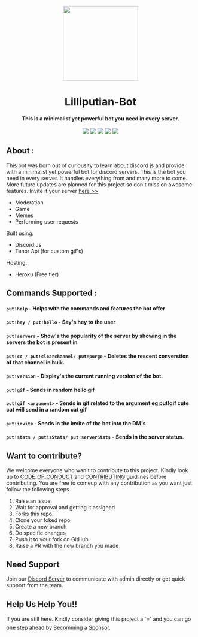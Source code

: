<p align="center">
<img src="https://imgur.com/uBv5Pq9.jpg" width=200px height=200px>
<h1 align="center"> Lilliputian-Bot </h1>
<p>
<p align="center">
  <b>This is a minimalist yet powerful bot you need in every server.</b> <br><br>
  <img src="https://img.shields.io/github/license/kaiwalyakoparkar/Lilliputian-Bot?style=for-the-badge">
  <img src="https://img.shields.io/github/forks/kaiwalyakoparkar/Lilliputian-Bot?style=for-the-badge">
  <img src="https://img.shields.io/github/issues/kaiwalyakoparkar/Lilliputian-Bot?style=for-the-badge">
  <img src="https://img.shields.io/github/stars/kaiwalyakoparkar/Lilliputian-Bot?style=for-the-badge ">
  <a href="https://discord.com/api/oauth2/authorize?client_id=861212506251984906&permissions=8&scope=bot"><img src="https://img.shields.io/badge/Invite-Discord%20Server-%23ff6b6b?style=for-the-badge"></a><br>
</p>

## About :

This bot was born out of curiousity to learn about discord js and provide with a minimalist yet powerful bot for discord servers. This is the bot you need in every server. It handles everything from
and many more to come. More future updates are planned for this project so don't miss on awesome features. Invite it your server [here >>](https://discord.com/api/oauth2/authorize?client_id=861212506251984906&permissions=8&scope=bot)

- Moderation
- Game
- Memes
- Performing user requests

Built using:

- Discord Js
- Tenor Api (for custom gif's)

Hosting:

- Heroku (Free tier)

## Commands Supported :

#### `put!help` - Helps with the commands and features the bot offer

#### `put!hey / put!hello` - Say's hey to the user

#### `put!servers` - Show's the popularity of the server by showing in the servers the bot is present in

#### `put!cc / put!clearchannel/ put!purge` - Deletes the rescent converstion of that channel in bulk.

#### `put!version` - Display's the current running version of the bot.

#### `put!gif` - Sends in random hello gif

#### `put!gif <argument>` - Sends in gif related to the argument eg put!gif cute cat will send in a random cat gif

#### `put!invite` - Sends in the invite of the bot into the DM's

#### `put!stats / put!sStats/ put!serverStats` - Sends in the server status.

## Want to contribute?

We welcome everyone who wan't to contribute to this project. Kindly look up to [CODE_OF_CONDUCT](CODE_OF_CONDUCT) and [CONTRIBUTING](CONTRIBUTING) guidlines before contributing. You are free to comeup with any contribution as you want just follow the following steps

1. Raise an issue
2. Wait for approval and getting it assigned
3. Forks this repo.
4. Clone your foked repo
5. Create a new branch
6. Do specific changes
7. Push it to your fork on GitHub
8. Raise a PR with the new branch you made

## Need Support

Join our [Discord Server](https://discord.com/invite/jvdcY2NkXa) to communicate with admin directly or get quick support from the team.

## Help Us Help You!!

If you are still here. Kindly consider giving this project a '⭐' and you can go one step ahead by [Becomming a Sponsor](https://buymecoffee.com/kaiwalya).
